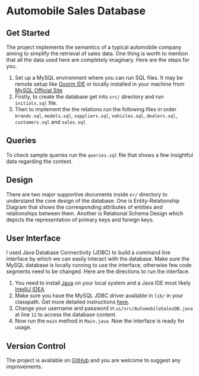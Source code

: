 # Automobile Sales Database
## Get Started
The project implements the semantics of a typical automobile company aiming to simplify the retrieval of sales data. One thing is worth to mention that all the data used here are completely imaginary. Here are the steps for you.
1. Set up a MySQL environment where you can run SQL files. It may be remote setup like [Goorm IDE](https://accounts.goorm.io/signup) or locally installed in your machine from [MySQL Official Site](https://www.mysql.com/downloads/)
2. Firstly, to create the database get into `src/` directory and run `initials.sql` file.
3. Then to implement the the relations run the following files in order `brands.sql`, `models.sql`, `suppliers.sql`, `vehicles.sql`, `dealers.sql`, `customers.sql` and `sales.sql`
## Queries
To check sample queries run the `queries.sql` file that shows a few insightful data regarding the context. 
## Design
There are two major supportive documents inside `er/` directory to understand the core design of the database. One is Entity-Relationship Diagram that shows the corresponding attributes of entities and relationships between them. Another is Relational Schema Design which depicts the representation of primary keys and foreign keys.
## User Interface
I used Java Database Connectivity (JDBC) to build a command line interface by which we can easily interact with the database. Make sure the MySQL database is locally running to use the interface, otherwise few code segments need to be changed. Here are the directions to run the interface.
1. You need to install [Java](https://www.oracle.com/in/java/technologies/downloads/) on your local system and a Java IDE most likely [IntelliJ IDEA](https://www.jetbrains.com/idea/download/?section=windows)
2. Make sure you have the MySQL JDBC driver available in `lib/` in your classpath. Get more detailed instructions [here](https://stackoverflow.com/questions/854264/how-to-add-directory-to-classpath-in-an-application-run-profile-in-intellij-idea).
3. Change your username and password in `ui/src/AutomobileSalesDB.java` at line `12` to access the database content.
4. Now run the `main` method in `Main.java`. Now the interface is ready for usage.
## Version Control
The project is available on [GitHub](https://github.com/souviks22/automobile-sales.git) and you are welcome to suggest any improvements.
